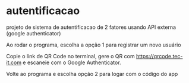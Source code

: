 # autentificacao
projeto de sistema de autentificacao de 2 fatores usando API externa (google authenticator) 

Ao rodar o programa, escolha a opção 1 para registrar um novo usuário

Copie o link de QR Code no terminal, gere o QR com https://qrcode.tec-it.com e escaneie com o Google Authenticator.

Volte ao programa e escolha opção 2 para logar com o código do app

